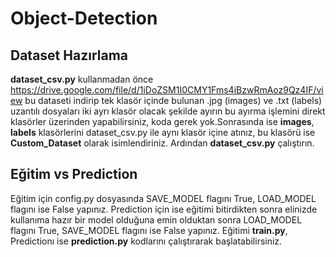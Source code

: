 # Object-Detection

## Dataset Hazırlama
**dataset_csv.py** kullanmadan önce https://drive.google.com/file/d/1iDoZSM1I0CMY1Fms4iBzwRmAoz9Qz4IF/view bu dataseti indirip tek klasör içinde bulunan .jpg (images) ve .txt (labels) uzantılı dosyaları iki ayrı klasör olacak şekilde ayırın bu ayırma işlemini direkt klasörler üzerinden yapabilirsiniz, koda gerek yok.Sonrasında ise **images**, **labels** klasörlerini dataset_csv.py ile aynı klasör içine atınız, bu klasörü ise **Custom_Dataset** olarak isimlendiriniz. Ardından **dataset_csv.py** çalıştırın.

## Eğitim vs Prediction
Eğitim için config.py dosyasında SAVE_MODEL flagını True, LOAD_MODEL flagını ise False yapınız. Prediction için ise eğitimi bitirdikten sonra elinizde kullanıma hazır bir model olduğuna emin olduktan sonra LOAD_MODEL flagını True, SAVE_MODEL flagını ise False yapınız. Eğitimi **train.py**, Predictionı ise **prediction.py** kodlarını çalıştırarak başlatabilirsiniz.